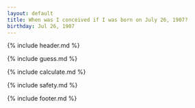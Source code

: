 ```yaml
---
layout: default
title: When was I conceived if I was born on July 26, 1907?
birthday: Jul 26, 1907
---
```


{% include header.md %}

{% include guess.md %}

{% include calculate.md %}

{% include safety.md %}

{% include footer.md %}



